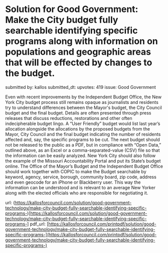 # Solution for Good Government: Make the City budget fully searchable identifying specific programs along with information on populations and geographic areas that will be effected by changes to the budget. #

submitted by: kallos
submitted_dt: 
upvotes: 419
issue: Good Government

Even with recent improvements by the Independent Budget Office, the New York City budget process still remains opaque as journalists and residents try to understand differences between the Mayor's budget, the City Council budget and the final budget. Details are often presented through press releases that discuss reductions, restorations and other often indecipherable budget lingo. A “User Friendly” budget would list last year’s allocation alongside the allocations by the proposed budgets from the Mayor, City Council and the final budget indicating the number of residents affected and, say, the specific programs to be cut. The next budget should not be released to the public as a PDF, but in compliance with “Open Data,” outlined above, as an Excel or a comma-separated-value (CSV) file so that the information can be easily analyzed. New York City should also follow the example of the Missouri Accountability Portal and put its State’s budget online. The Office of the Mayor’s Budget and the Independent Budget Office should work together with COPIC to make the Budget searchable by keyword, agency, service, borough, community board, zip code, address and even geocode for an iPhone or Blackberry user. This way the information can be understood and is relevant to an average New Yorker along with the elected officials who are responsible for negotiating it.

url: (https://kallosforcouncil.com/solution/good-government-technology/make-city-budget-fully-searchable-identifying-specific-programs-)[https://kallosforcouncil.com/solution/good-government-technology/make-city-budget-fully-searchable-identifying-specific-programs-]
pdf_url: [https://kallosforcouncil.com/printpdf/solution/good-government-technology/make-city-budget-fully-searchable-identifying-specific-programs-](https://kallosforcouncil.com/printpdf/solution/good-government-technology/make-city-budget-fully-searchable-identifying-specific-programs-)